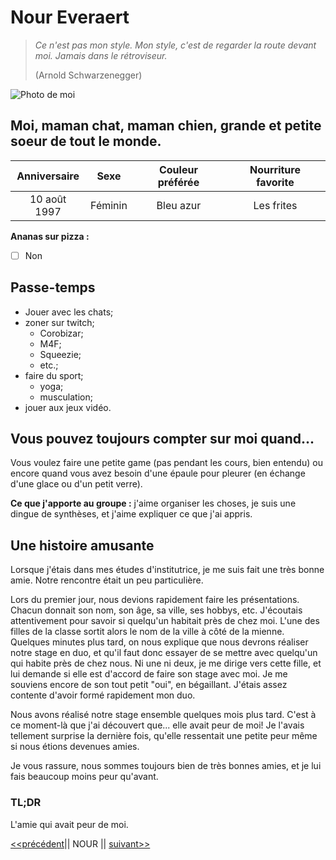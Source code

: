 # Nour Everaert

> *Ce n'est pas mon style. Mon style, c'est de regarder la route devant moi. Jamais dans le rétroviseur.*
>
> (Arnold Schwarzenegger)

![Photo de moi](https://avatars.githubusercontent.com/u/117478874?v=4)

## Moi, maman chat, maman chien, grande et petite soeur de tout le monde.

| Anniversaire | Sexe    | Couleur préférée | Nourriture favorite |
|:------------:|:-------:|:----------------:|:-------------------:|
| 10 août 1997 | Féminin | Bleu azur        | Les frites          |

**Ananas sur pizza :**
- [ ] Non

## Passe-temps
* Jouer avec les chats;
* zoner sur twitch;
  * Corobizar;
  * M4F;
  * Squeezie;
  * etc.;
* faire du sport;
  * yoga;
  * musculation;
* jouer aux jeux vidéo.

## Vous pouvez toujours compter sur moi quand...
Vous voulez faire une petite game (pas pendant les cours, bien entendu) ou encore quand vous avez besoin d'une épaule pour pleurer (en échange d'une glace ou d'un petit verre).

**Ce que j'apporte au groupe :** j'aime organiser les choses, je suis une dingue de synthèses, et j'aime expliquer ce que j'ai appris.

## Une histoire amusante
Lorsque j'étais dans mes études d'institutrice, je me suis fait une très bonne amie. Notre rencontre était un peu particulière. 

Lors du premier jour, nous devions rapidement faire les présentations. Chacun donnait  son nom, son âge, sa ville, ses hobbys, etc. J'écoutais attentivement pour savoir si quelqu'un habitait près de chez moi. L'une des filles de la classe sortit alors le nom de la ville à côté de la mienne. Quelques minutes plus tard, on nous explique que nous devrons réaliser notre stage en duo, et qu'il faut donc essayer de se mettre avec quelqu'un qui habite près de chez nous. Ni une ni deux, je me dirige vers cette fille, et lui demande si elle est d'accord de faire son stage avec moi. Je me souviens encore de son tout petit "oui", en bégaillant. J'étais assez contente d'avoir formé rapidement mon duo.

Nous avons réalisé notre stage ensemble quelques mois plus tard. C'est à ce moment-là que j'ai découvert que... elle avait peur de moi! Je l'avais tellement surprise la dernière fois, qu'elle ressentait une petite peur même si nous étions devenues amies.

Je vous rassure, nous sommes toujours bien de très bonnes amies, et je lui fais beaucoup moins peur qu'avant.

### TL;DR
L'amie qui avait peur de moi.

[<<précédent](https://github.com/nathaliegoffette/markdown-challenge)|| NOUR || [suivant>>](https://github.com/Gollumeo/presentation_markdown)

